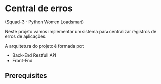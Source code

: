 # Central de erros 
(Squad-3 - Python Women Loadsmart)

 Neste projeto vamos implementar um sistema para centralizar registros de erros de aplicações.

A arquitetura do projeto é formada por:
- Back-End Restfull API
- Front-End


## Prerequisites
